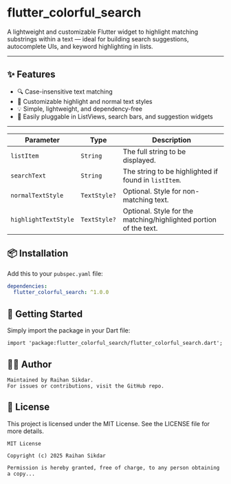 # flutter_colorful_search

A lightweight and customizable Flutter widget to highlight matching substrings within a text — ideal for building search suggestions, autocomplete UIs, and keyword highlighting in lists.

---

## ✨ Features

- 🔍 Case-insensitive text matching
- 🎨 Customizable highlight and normal text styles
- 💡 Simple, lightweight, and dependency-free
- 🧩 Easily pluggable in ListViews, search bars, and suggestion widgets

---
| Parameter            | Type         | Description                                                       |
| -------------------- | ------------ | ----------------------------------------------------------------- |
| `listItem`           | `String`     | The full string to be displayed.                                  |
| `searchText`         | `String`     | The string to be highlighted if found in `listItem`.              |
| `normalTextStyle`    | `TextStyle?` | Optional. Style for non-matching text.                            |
| `highlightTextStyle` | `TextStyle?` | Optional. Style for the matching/highlighted portion of the text. |


## 📦 Installation

Add this to your `pubspec.yaml` file:

```yaml
dependencies:
  flutter_colorful_search: ^1.0.0
```

## 🧩 Getting Started
Simply import the package in your Dart file:
```
import 'package:flutter_colorful_search/flutter_colorful_search.dart';

```

## 👨‍💻 Author
```
Maintained by Raihan Sikdar.
For issues or contributions, visit the GitHub repo.
```
## 📝 License
This project is licensed under the MIT License. See the LICENSE file for more details.

```text
MIT License

Copyright (c) 2025 Raihan Sikdar

Permission is hereby granted, free of charge, to any person obtaining a copy...
```
